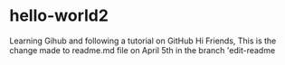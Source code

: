 # hello-world2
Learning Gihub and following a tutorial on GitHub
Hi Friends,
This is the change made to readme.md file on April 5th in the branch 'edit-readme
